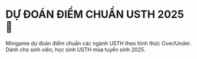 # DỰ ĐOÁN ĐIỂM CHUẨN USTH 2025 🎯

Minigame dự đoán điểm chuẩn các ngành USTH theo hình thức Over/Under. Dành cho sinh viên, học sinh USTH mùa tuyển sinh 2025.

